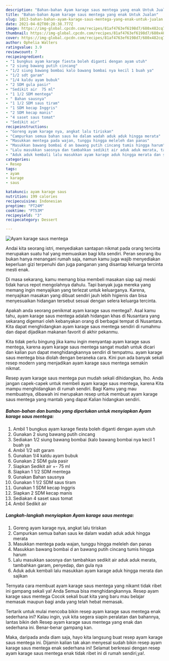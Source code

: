```yaml
---
description: "Bahan-bahan Ayam karage saus mentega yang enak Untuk Jualan"
title: "Bahan-bahan Ayam karage saus mentega yang enak Untuk Jualan"
slug: 1013-bahan-bahan-ayam-karage-saus-mentega-yang-enak-untuk-jualan
date: 2021-04-02T00:28:38.777Z
image: https://img-global.cpcdn.com/recipes/81af4763ef6198d7/680x482cq70/ayam-karage-saus-mentega-foto-resep-utama.jpg
thumbnail: https://img-global.cpcdn.com/recipes/81af4763ef6198d7/680x482cq70/ayam-karage-saus-mentega-foto-resep-utama.jpg
cover: https://img-global.cpcdn.com/recipes/81af4763ef6198d7/680x482cq70/ayam-karage-saus-mentega-foto-resep-utama.jpg
author: Ophelia Walters
ratingvalue: 3.9
reviewcount: 7
recipeingredient:
- "1 bungkus ayam karage fiesta boleh diganti dengan ayam utuh"
- "2 siung bawang putih cincang"
- "1/2 siung bawang bombai kalo bawang bombai nya kecil 1 buah ya"
- "1/2 sdt garam"
- "1/4 kaldu ayam bubuk"
- "2 SDM gula pasir"
- "Sedikit air  75 ml"
- "1 1/2 SDM mentega"
- " Bahan sausnya"
- "1 1/2 SDM saus tiram"
- "1 SDM kecap Inggris"
- "2 SDM kecap manis"
- "4 saset saus tomat"
- "Sedikit air"
recipeinstructions:
- "Goreng ayam karage nya, angkat lalu tiriskan"
- "Campurkan semua bahan saus ke dalam wadah aduk aduk hingga merata"
- "Masukkan mentega pada wajan, tunggu hingga meleleh dan panas"
- "Masukkan bawang bombai d an bawang putih cincang tumis hingga harum"
- "Lalu masukkan saosnya dan tambahkan sedikit air aduk aduk merata, tambahkan garam, penyedap, dan gula nya"
- "Aduk aduk kembali lalu masukkan ayam karage aduk hingga merata dan sajikan"
categories:
- Resep
tags:
- ayam
- karage
- saus

katakunci: ayam karage saus 
nutrition: 199 calories
recipecuisine: Indonesian
preptime: "PT24M"
cooktime: "PT53M"
recipeyield: "3"
recipecategory: Dessert

---
```



![Ayam karage saus mentega](https://img-global.cpcdn.com/recipes/81af4763ef6198d7/680x482cq70/ayam-karage-saus-mentega-foto-resep-utama.jpg)

Andai kita seorang istri, menyediakan santapan nikmat pada orang tercinta merupakan suatu hal yang memuaskan bagi kita sendiri. Peran seorang ibu bukan hanya menangani rumah saja, namun kamu juga wajib menyediakan keperluan gizi terpenuhi dan juga panganan yang disantap keluarga tercinta mesti enak.

Di masa  sekarang, kamu memang bisa membeli masakan siap saji meski tidak harus repot mengolahnya dahulu. Tapi banyak juga mereka yang memang ingin menyajikan yang terlezat untuk keluarganya. Karena, menyajikan masakan yang dibuat sendiri jauh lebih higienis dan bisa menyesuaikan hidangan tersebut sesuai dengan selera keluarga tercinta. 



Apakah anda seorang penikmat ayam karage saus mentega?. Asal kamu tahu, ayam karage saus mentega adalah hidangan khas di Nusantara yang sekarang digemari oleh kebanyakan orang di berbagai tempat di Nusantara. Kita dapat menghidangkan ayam karage saus mentega sendiri di rumahmu dan dapat dijadikan makanan favorit di akhir pekanmu.

Kita tidak perlu bingung jika kamu ingin menyantap ayam karage saus mentega, karena ayam karage saus mentega sangat mudah untuk dicari dan kalian pun dapat menghidangkannya sendiri di tempatmu. ayam karage saus mentega bisa diolah dengan beraneka cara. Kini pun ada banyak sekali resep modern yang menjadikan ayam karage saus mentega semakin nikmat.

Resep ayam karage saus mentega pun mudah sekali dihidangkan, lho. Anda jangan capek-capek untuk membeli ayam karage saus mentega, karena Kita mampu menghidangkan di rumah sendiri. Bagi Kamu yang mau membuatnya, dibawah ini merupakan resep untuk membuat ayam karage saus mentega yang mantab yang dapat Kalian hidangkan sendiri.

<!--inarticleads1-->

##### Bahan-bahan dan bumbu yang diperlukan untuk menyiapkan Ayam karage saus mentega:

1. Ambil 1 bungkus ayam karage fiesta boleh diganti dengan ayam utuh
1. Gunakan 2 siung bawang putih cincang
1. Sediakan 1/2 siung bawang bombai (kalo bawang bombai nya kecil 1 buah ya
1. Ambil 1/2 sdt garam
1. Gunakan 1/4 kaldu ayam bubuk
1. Gunakan 2 SDM gula pasir
1. Siapkan Sedikit air +- 75 ml
1. Siapkan 1 1/2 SDM mentega
1. Gunakan  Bahan sausnya
1. Gunakan 1 1/2 SDM saus tiram
1. Gunakan 1 SDM kecap Inggris
1. Siapkan 2 SDM kecap manis
1. Sediakan 4 saset saus tomat
1. Ambil Sedikit air




<!--inarticleads2-->

##### Langkah-langkah menyiapkan Ayam karage saus mentega:

1. Goreng ayam karage nya, angkat lalu tiriskan
1. Campurkan semua bahan saus ke dalam wadah aduk aduk hingga merata
1. Masukkan mentega pada wajan, tunggu hingga meleleh dan panas
1. Masukkan bawang bombai d an bawang putih cincang tumis hingga harum
1. Lalu masukkan saosnya dan tambahkan sedikit air aduk aduk merata, tambahkan garam, penyedap, dan gula nya
1. Aduk aduk kembali lalu masukkan ayam karage aduk hingga merata dan sajikan




Ternyata cara membuat ayam karage saus mentega yang nikamt tidak ribet ini gampang sekali ya! Anda Semua bisa menghidangkannya. Resep ayam karage saus mentega Cocok sekali buat kita yang baru mau belajar memasak maupun bagi anda yang telah hebat memasak.

Tertarik untuk mulai mencoba bikin resep ayam karage saus mentega enak sederhana ini? Kalau ingin, yuk kita segera siapin peralatan dan bahannya, lantas bikin deh Resep ayam karage saus mentega yang enak dan sederhana ini. Benar-benar gampang kan. 

Maka, daripada anda diam saja, hayo kita langsung buat resep ayam karage saus mentega ini. Dijamin kalian tak akan menyesal sudah bikin resep ayam karage saus mentega enak sederhana ini! Selamat berkreasi dengan resep ayam karage saus mentega enak tidak ribet ini di rumah sendiri,ya!.

